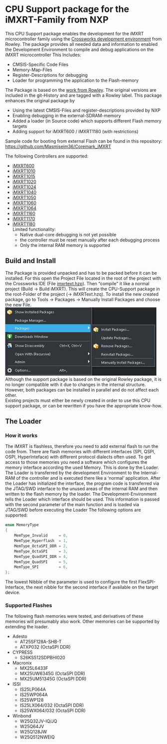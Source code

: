 # CPU Support package for the iMXRT-Family from NXP

This CPU Support package enables the development for the iMXRT microcontroller family using the [Crossworks development environment](https://rowley.co.uk/arm/index.htm) from Rowley. The package provides all needed data and information to enabled the Development Environment to compile and debug applications on the iMXRT microcontroller
This Includes:

- CMSIS-Specific Code Files
- Memory-Map-Files
- Register-Descriptions for debugging
- Loader for programming the application to the Flash-memory

The Package is based on the [work from Rowley](https://www.rowleydownload.co.uk/arm/packages/iMXRT.htm). The original versions are included in the git-History and are tagged with a Rowley label.
This package enhances the original package by

- Using the latest CMSIS-Files and register-descriptions provided by NXP
- Enabling debugging in the external-SDRAM-memory
- Added a loader (in Source code) which supports different Flash memory targets
- Adding support for iMXRT600 / iMXRT1180 (with restrictions)

Sample code for booting from external Flash can be found in this repository: https://github.com/Masmiseim36/Coremark_iMXRT

The following Controllers are supported:

- [iMXRT600](https://www.nxp.com/products/processors-and-microcontrollers/arm-microcontrollers/i-mx-rt-crossover-mcus/i-mx-rt600-crossover-mcu-with-arm-cortex-m33-and-dsp-cores:i.MX-RT600)
- [iMXRT1010](https://www.nxp.com/products/processors-and-microcontrollers/arm-microcontrollers/i-mx-rt-crossover-mcus/i-mx-rt1010-crossover-mcu-with-arm-cortex-m7-core:i.MX-RT1010)
- [iMXRT1015](https://www.nxp.com/products/processors-and-microcontrollers/arm-microcontrollers/i-mx-rt-crossover-mcus/i-mx-rt1015-crossover-mcu-with-arm-cortex-m7-core:i.MX-RT1015)
- [iMXRT1020](https://www.nxp.com/products/processors-and-microcontrollers/arm-microcontrollers/i-mx-rt-crossover-mcus/i-mx-rt1020-crossover-mcu-with-arm-cortex-m7-core:i.MX-RT1020)
- [iMXRT1024](https://www.nxp.com/products/processors-and-microcontrollers/arm-microcontrollers/i-mx-rt-crossover-mcus/i-mx-rt1024-crossover-mcu-with-arm-cortex-m7-core:i.MX-RT1024)
- [iMXRT1040](https://www.nxp.com/products/processors-and-microcontrollers/arm-microcontrollers/i-mx-rt-crossover-mcus/i-mx-rt1040-crossover-mcu-with-arm-cortex-m7-core:i.MX-RT1040)
- [iMXRT1050](https://www.nxp.com/products/processors-and-microcontrollers/arm-microcontrollers/i-mx-rt-crossover-mcus/i-mx-rt1050-crossover-mcu-with-arm-cortex-m7-core:i.MX-RT1050)
- [iMXRT1060](https://www.nxp.com/products/processors-and-microcontrollers/arm-microcontrollers/i-mx-rt-crossover-mcus/i-mx-rt1060-crossover-mcu-with-arm-cortex-m7-core:i.MX-RT1060)
- [iMXRT1064](https://www.nxp.com/products/processors-and-microcontrollers/arm-microcontrollers/i-mx-rt-crossover-mcus/i-mx-rt1064-crossover-mcu-with-arm-cortex-m7-core:i.MX-RT1064)
- [iMXRT1160](https://www.nxp.com/products/processors-and-microcontrollers/arm-microcontrollers/i-mx-rt-crossover-mcus/i-mx-rt1160-crossover-high-performance-mcu-with-arm-cortex-m7-and-cortex-m4-cores:i.MX-RT1160)
- [iMXRT1170](https://www.nxp.com/products/processors-and-microcontrollers/arm-microcontrollers/i-mx-rt-crossover-mcus/i-mx-rt1170-crossover-mcu-family-first-ghz-mcu-with-arm-cortex-m7-and-cortex-m4-cores:i.MX-RT1170)
- [iMXRT1180](https://www.nxp.com/products/processors-and-microcontrollers/arm-microcontrollers/i-mx-rt-crossover-mcus/i-mx-rt1180-crossover-mcu-with-tsn-switch-and-edgelock:i.MX-RT1180)  
  Limited functionality:
  - Native dual-core debugging is not yet possible
  - the controller must be reset manually after each debugging process
  - Only the internal RAM memory is supported

## Build and Install

The Package is provided unpacked and has to be packed before it can be installed. For this open the Project File located in the root of the project with the Crossworks IDE (File [imxrtext.hzp](imxrtext.hzp)). Then “compile" it like a normal project (Build -> Build iMXRT). This will create the CPU-Support package in the root-Folder of the project (-> iMXRText.hzq).
To install the new created package, go to Tools -> Packages -> Manually Install Packages and choose the new File.  
![Package Manager](./doc/Menu_PackageManagerManual.png)  
Although the support package is based on the original Rowley package, it is no longer compatible with it due to changes in the internal structure. However, both packages can be installed in parallel and do not affect each other.  
Existing projects must either be newly created in order to use this CPU support package, or can be rewritten if you have the appropriate know-how.

## The Loader

### How it works

The iMXRT is flashless, therefore you need to add external flash to run the code from. There are flash memories with different interfaces (SPI, QSPI, OSPI, HyperInteface) with different protocol dialects often used. To get access to those memories you need a software which configures the memory interface according the used Memory. This is done by the Loader.
The Loader is transferred by the development Environment to the Internal-RAM of the controller and is executed there like a ‘normal’ application. After the Loader has initialized the interface, the program code is transferred via the JTAG/SWD interface to the unused areas of the internal RAM and then written to the flash memory by the loader.
The Development-Environment tells the Loader which interface should be used. This information is passed with the second parameter of the main function and is loaded via JTAG/SWD before executing the Loader
The following options are supported:

```C
enum MemoryType
{
    MemType_Invalid     = 0,
    MemType_Hyperflash  = 1,
    MemType_OctaSPI_DDR = 2,
    MemType_OctaSPI     = 3,
    MemType_QuadSPI_DDR = 4,
    MemType_QuadSPI     = 5,
    MemType_SPI         = 6,
};
```

The lowest Nibble of the parameter is used to configure the first FlexSPI-Interface, the next nibble for the second interface if available on the target device.

### Supported Flashes

The following flash memories were tested, and derivatives of these memories will presumably also work. Other memories can be supported by extending the loader.

- Adesto
  - AT25SF128A-SHB-T
  - ATXP032 (OctaSPI DDR)
- CYPRESS
  - S26KS512SDPBHI020
- Macronix
  - MX25L6433F
  - MX25UW6345G (OctaSPI DDR)
  - MX25UM51345G (OctaSPI DDR)
- ISSI
  - IS25LP064A
  - IS25WP064A
  - IS25WP128
  - IS25LX064/032 (OctaSPI DDR)
  - IS25WX064/032 (OctaSPI DDR)
- Winbond
  - W25Q32JV-IQ/JQ
  - W25Q64JV
  - W25Q128JW
  - W25Q512NWEIQ
